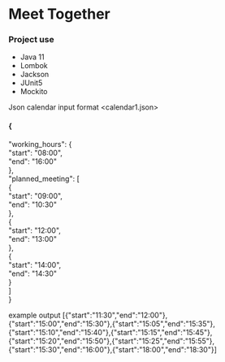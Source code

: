 # Meet Together

### Project use
* Java 11
* Lombok
* Jackson
* JUnit5
* Mockito

Json calendar input format
<calendar1.json>
#### {</br>
"working_hours": {</br>
    "start": "08:00",</br>
    "end": "16:00"</br>
  },</br>
  "planned_meeting": [</br>
    {</br>
      "start": "09:00",</br>
      "end": "10:30"</br>
    },</br>
    {</br>
      "start": "12:00",</br>
      "end": "13:00"</br>
    },</br>
    {</br>
      "start": "14:00",</br>
      "end": "14:30"</br>
    }</br>
  ]</br>
}</br>

example output
[{"start":"11:30","end":"12:00"},{"start":"15:00","end":"15:30"},{"start":"15:05","end":"15:35"},{"start":"15:10","end":"15:40"},{"start":"15:15","end":"15:45"},{"start":"15:20","end":"15:50"},{"start":"15:25","end":"15:55"},{"start":"15:30","end":"16:00"},{"start":"18:00","end":"18:30"}]
